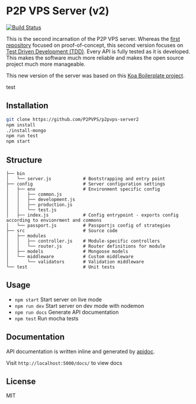 # P2P VPS Server (v2)
[![Build Status](https://travis-ci.org/P2PVPS/p2pvps-server2.svg?branch=master)](https://travis-ci.org/P2PVPS/p2pvps-server2)

This is the second incarnation of the P2P VPS server. Whereas the
[first repository](https://github.com/P2PVPS/p2pvps-server) focused on proof-of-concept,
this second version focuses on
[Test Driven Development (TDD)](https://en.wikipedia.org/wiki/Test-driven_development).
Every API is fully
tested as it is developed. This makes the software much more reliable and makes
the open source project much more manageable.

This new version of the server was based on this
[Koa Boilerplate project](https://github.com/adrianObel/koa2-api-boilerplate).

test

## Installation
```bash
git clone https://github.com/P2PVPS/p2pvps-server2
npm install
./install-mongo
npm run test
npm start
```

## Structure
```
├── bin
│   └── server.js            # Bootstrapping and entry point
├── config                   # Server configuration settings
│   ├── env                  # Environment specific config
│   │   ├── common.js
│   │   ├── development.js
│   │   ├── production.js
│   │   └── test.js
│   ├── index.js             # Config entrypoint - exports config according to envionrment and commons
│   └── passport.js          # Passportjs config of strategies
├── src                      # Source code
│   ├── modules
│   │   ├── controller.js    # Module-specific controllers
│   │   └── router.js        # Router definitions for module
│   ├── models               # Mongoose models
│   └── middleware           # Custom middleware
│       └── validators       # Validation middleware
└── test                     # Unit tests
```

## Usage
* `npm start` Start server on live mode
* `npm run dev` Start server on dev mode with nodemon
* `npm run docs` Generate API documentation
* `npm test` Run mocha tests

## Documentation
API documentation is written inline and generated by [apidoc](http://apidocjs.com/).

Visit `http://localhost:5000/docs/` to view docs

## License
MIT
